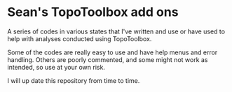 # Sean's TopoToolbox add ons

A series of codes in various states that I've written and use or have used to help with analyses conducted using TopoToolbox.

Some of the codes are really easy to use and have help menus and error handling. Others are poorly commented, and some might not work as intended, so use at your own risk.

I will up date this repository from time to time.
